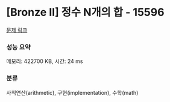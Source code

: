 # [Bronze II] 정수 N개의 합 - 15596 

[문제 링크](https://www.acmicpc.net/problem/15596) 

### 성능 요약

메모리: 422700 KB, 시간: 24 ms

### 분류

사칙연산(arithmetic), 구현(implementation), 수학(math)

